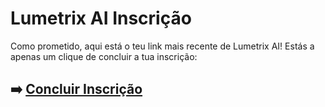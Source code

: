 # Lumetrix AI Inscrição

Como prometido, aqui está o teu link mais recente de Lumetrix AI! Estás a apenas um clique de concluir a tua inscrição:

## ➡️ [Concluir Inscrição](https://t.co/i0ICcClOXG)